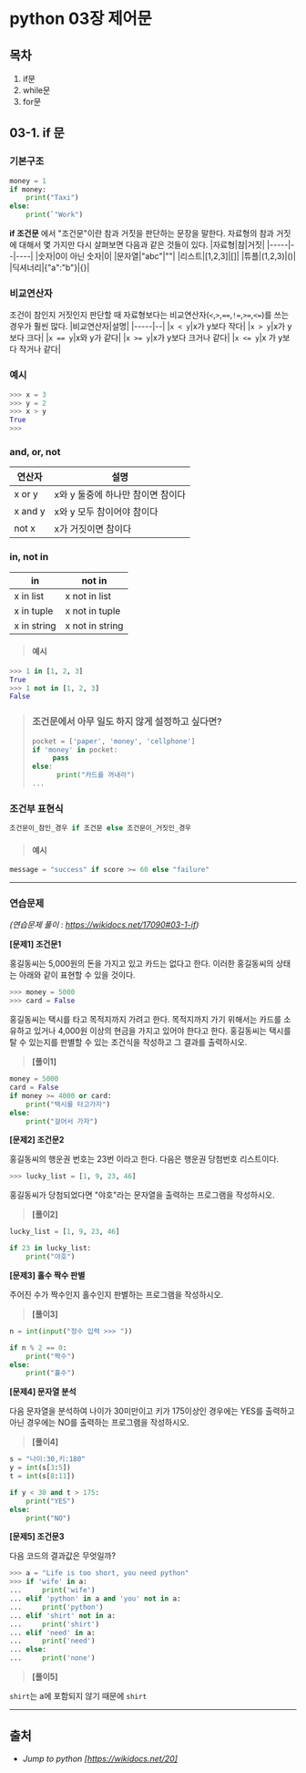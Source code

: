 # python  03장 제어문


## 목차
1. if문
2. while문
3. for문


## 03-1. if 문

### 기본구조
```python
money = 1
if money:
    print("Taxi")
else:
    print(`"Work")
```
 __if 조건문__ 에서 "조건문"이란 참과 거짓을 판단하는 문장을 말한다. 자료형의 참과 거짓에 대해서 몇 가지만 다시 살펴보면 다음과 같은 것들이 있다.
|자료형|참|거짓|
|-----|--|----|
|숫자|0이 아닌 숫자|0|
|문자열|"abc"|""|
|리스트|[1,2,3]|[]|
|튜플|(1,2,3)|()|
|딕셔너리|{"a":"b"}|{}|

### 비교연산자

조건이 참인지 거짓인지 판단할 때 자료형보다는 비교연산자(`<`,`>`,`==`,`!=`,`>=`,`<=`)를 쓰는 경우가 훨씬 많다.
|비교연산자|설명|
|-----|--|
|`x < y`|x가 y보다 작다|
|`x > y`|x가 y보다 크다|
|`x == y`|x와 y가 같다|
|`x >= y`|x가 y보다 크거나 같다|
|`x <= y`|x 가 y보다 작거나 같다|

### 예시
```python
>>> x = 3
>>> y = 2
>>> x > y
True
>>>
```

### and, or, not
|연산자|설명|
|-|-|
|x or y|x와 y 둘중에 하나만 참이면 참이다|
|x and y|x와 y 모두 참이어야 참이다|
|not x|x가 거짓이면 참이다|

### in, not in

|in|not in|
|-|-|
|x in list|x not in list|
|x in tuple|x not in tuple|
|x in string|x not in string|

> #### 예시
```python
>>> 1 in [1, 2, 3]
True
>>> 1 not in [1, 2, 3]
False
```
 > ### 조건문에서 아무 일도 하지 않게 설정하고 싶다면?
 > ```python
 >pocket = ['paper', 'money', 'cellphone']
 >if 'money' in pocket:
 >      pass
 >else:
>       print("카드를 꺼내라")
>...
>```

### 조건부 표현식
```python
조건문이_참인_경우 if 조건문 else 조건문이_거짓인_경우
```

> #### 예시

```python
message = "success" if score >= 60 else "failure"
```
----
### 연습문제
*(연습문제 풀이 : https://wikidocs.net/17090#03-1-if)*

__[문제1] 조건문1__

홍길동씨는 5,000원의 돈을 가지고 있고 카드는 없다고 한다. 이러한 홍길동씨의 상태는 아래와 같이 표현할 수 있을 것이다.
```python
>>> money = 5000
>>> card = False
```
홍길동씨는 택시를 타고 목적지까지 가려고 한다. 목적지까지 가기 위해서는 카드를 소유하고 있거나 4,000원 이상의 현금을 가지고 있어야 한다고 한다. 홍길동씨는 택시를 탈 수 있는지를 판별할 수 있는 조건식을 작성하고 그 결과를 출력하시오.

> __[풀이1]__
```python
money = 5000
card = False
if money >= 4000 or card:
    print("택시를 타고가자")
else:
    print("걸어서 가자")
```
__[문제2] 조건문2__

홍길동씨의 행운권 번호는 23번 이라고 한다. 다음은 행운권 당첨번호 리스트이다.
```python
>>> lucky_list = [1, 9, 23, 46]
```
홍길동씨가 당첨되었다면 "야호"라는 문자열을 출력하는 프로그램을 작성하시오.
> __[풀이2]__
```python
lucky_list = [1, 9, 23, 46]

if 23 in lucky_list:
    print("야호")
```
__[문제3] 홀수 짝수 판별__

주어진 수가 짝수인지 홀수인지 판별하는 프로그램을 작성하시오.
> __[풀이3]__
```python
n = int(input("정수 입력 >>> "))

if n % 2 == 0:
    print("짝수")
else:
    print("홀수")
```

__[문제4] 문자열 분석__

다음 문자열을 분석하여 나이가 30미만이고 키가 175이상인 경우에는 YES를 출력하고 아닌 경우에는 NO를 출력하는 프로그램을 작성하시오.

> __[풀이4]__
```python
s = "나이:30,키:180"
y = int(s[3:5])
t = int(s[8:11])

if y < 30 and t > 175:
    print("YES")
else:
    print("NO")
```
__[문제5] 조건문3__

다음 코드의 결과값은 무엇일까?
```python
>>> a = "Life is too short, you need python"
>>> if 'wife' in a:
...     print('wife')
... elif 'python' in a and 'you' not in a:
...     print('python')
... elif 'shirt' not in a:
...     print('shirt')
... elif 'need' in a:
...     print('need')
... else:
...     print('none')
```
> __[풀이5]__

`shirt`는 a에 포함되지 않기 때문에 `shirt`



---

## 출처
 - *Jump to python* *[https://wikidocs.net/20]*